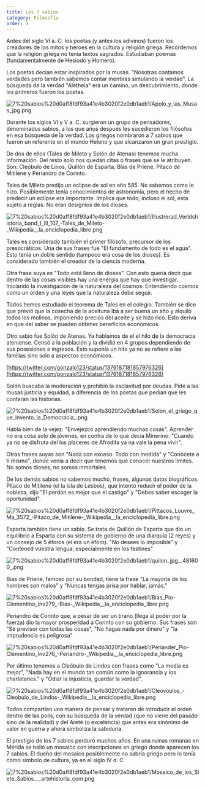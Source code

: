 ```yaml
---
title: Los 7 sabios
category: Filosofía
order: 3
---
```


Antes del siglo VI a. C. los poetas (y antes los adivinos) fueron los creadores de los mitos y héroes en la cultura y religión griega. Recordemos que la religión griega no tenía textos sagrados. Estudiaban poemas (fundamentalmente de Hesíodo y Homero).

Los poetas decían estar inspirados por la musas. "Nosotras contamos verdades pero también sabemos contar mentiras simulando la verdad". La búsqueda de la verdad "Aletheia" era un camino, un descubrimiento, donde los primeros fueron los poetas.

![7%20sabios%20d0aff8fdf93a41e4b3020f2e0db1aeb1/Apolo_y_las_Musas_jpg.png]({{site.baseurl}}/images/7%20sabios%20d0aff8fdf93a41e4b3020f2e0db1aeb1/Apolo_y_las_Musas_jpg.png)

Durante los siglos VI y V a. C. surgieron un grupo de pensadores, denominados sabios, a los que años después les sucedieron los filósofos en esa búsqueda de la verdad. Los griegos nombraron a 7 sabios que fueron un referente en el mundo Heleno y que alcanzaron un gran prestigio.

De dos de ellos (Tales de Mileto y Solón de Atenas) tenemos mucha información. Del resto solo nos quedan citas o frases que se le atribuyen. Son: Cleóbulo de Linos, Quillón de Esparta, Blas de Priene, Pítaco de Mitilene y Periandro de Corinto.

Tales de Mileto predijo un eclipse de sol en año 585. No sabemos como lo hizo. Posiblemente tenía conocimientos de astronomía, pero el hecho de predecir un eclipse era importante. Implica que todo, incluso el sol, esta sujeto a reglas. No eran designios de los dioses.

![7%20sabios%20d0aff8fdf93a41e4b3020f2e0db1aeb1/Illustrerad_Verldshistoria_band_I_Ill_107_-_Tales_de_Mileto_-_Wikipedia__la_enciclopedia_libre.png]({{site.baseurl}}/images/7%20sabios%20d0aff8fdf93a41e4b3020f2e0db1aeb1/Illustrerad_Verldshistoria_band_I_Ill_107_-_Tales_de_Mileto_-_Wikipedia__la_enciclopedia_libre.png)

Tales es considerado también el primer filósofo, precursor de los presocráticos. Una de sus frases fue "El fundamento de todo es el agua". Esto tenía un doble sentido (tampoco era cosa de los dioses). Es considerado también el creador de la ciencia moderna.

Otra frase suya es "Todo está lleno de dioses". Con esto quería decir que dentro de las cosas visibles hay una energía que hay que investigar. Iniciando la investigación de la naturaleza del cosmos. Entendiendo cosmos como un orden y una leyes que la naturaleza debe seguir.

Todos hemos estudiado el teorema de Tales en el colegio. También se dice que previó que la cosecha de la aceituna iba a ser buena un año y alquiló todos los molinos, imponiendo precios del aceite y se hizo rico. Esto deriva en que del saber se pueden obtener beneficios económicos. 

Otro sabio fue Solón de Atenas. Ya hablamos de el el hilo de la democracia ateniense. Censó a la población y la dividió en 4 grupos dependiendo de sus posesiones e ingresos. Esto suponía un hito ya no se refiere a las familias sino solo a aspectos económicos.

[https://twitter.com/gonzalo123/status/1376187181857976326](https://twitter.com/gonzalo123/status/1376187181857976326)

Solón buscaba la moderación y prohibió la esclavitud por deudas. Pide a las musas justicia y equidad, a diferencia de los poetas que pedían que les contaran las historias.

![7%20sabios%20d0aff8fdf93a41e4b3020f2e0db1aeb1/Solon_el_griego_que_invento_la_Democracia_.png]({{site.baseurl}}/images/7%20sabios%20d0aff8fdf93a41e4b3020f2e0db1aeb1/Solon_el_griego_que_invento_la_Democracia_.png)

Habla bien de la vejez: "Envejezco aprendiendo muchas cosas". Aprender no era cosa solo de jóvenes, en contra de lo que decía Minermo: "Cuando ya no se disfruta del los placeres de Afrodita ya na vale la pena vivir".  

Otras frases suyas son "Nada con exceso. Todo con medida" y "Conócete a ti mismo", donde venía a decir que tenemos que conocer nuestros límites. No somos dioses, no somos inmortales.

De los demás sabios no sabemos mucho, frases, algunos datos biográficos. Pítaco de Mitilene (el la isla de Lesbos), que intentó reducir el poder de la nobleza, dijo "El perdón es mejor que el castigo" y "Debes saber escoger la oportunidad".

![7%20sabios%20d0aff8fdf93a41e4b3020f2e0db1aeb1/Pittacos_Louvre_Ma_3572_-_Pitaco_de_Mitilene_-_Wikipedia__la_enciclopedia_libre.png]({{site.baseurl}}/images/7%20sabios%20d0aff8fdf93a41e4b3020f2e0db1aeb1/Pittacos_Louvre_Ma_3572_-_Pitaco_de_Mitilene_-_Wikipedia__la_enciclopedia_libre.png)

Esparta también tiene un sabio. Se trata de Quillón de Esparta que dio un equilibrio a Esparta con su sistema de gobierno de una diarquia (2 reyes) y un consejo de 5 éforos (el era un éforo). "No desees lo imposible" y "Contened vuestra lengua, especialmente en los festines"

![7%20sabios%20d0aff8fdf93a41e4b3020f2e0db1aeb1/quilon_jpg__481600_.png]({{site.baseurl}}/images/7%20sabios%20d0aff8fdf93a41e4b3020f2e0db1aeb1/quilon_jpg__481600_.png)

Bias de Priene, famoso por su bondad, tiene la frase "La mayoría de los hombres son malos" y "Nuncas tengas prisa por hablar, jamás."

![7%20sabios%20d0aff8fdf93a41e4b3020f2e0db1aeb1/Bias_Pio-Clementino_Inv279_-_Bias_-_Wikipedia__la_enciclopedia_libre.png]({{site.baseurl}}/images/7%20sabios%20d0aff8fdf93a41e4b3020f2e0db1aeb1/Bias_Pio-Clementino_Inv279_-_Bias_-_Wikipedia__la_enciclopedia_libre.png)

Periandro de Corinto que, a pesar de ser un tirano (llega al poder por la fuerza) dio la mayor prosperidad a Corinto con su gobierno. Sus frases son "Sé previsor con todas las cosas", "No hagas nada por dinero" y "la imprudencia es peligrosa"

![7%20sabios%20d0aff8fdf93a41e4b3020f2e0db1aeb1/Periander_Pio-Clementino_Inv276_-_Periandro_-_Wikipedia__la_enciclopedia_libre.png]({{site.baseurl}}/images/7%20sabios%20d0aff8fdf93a41e4b3020f2e0db1aeb1/Periander_Pio-Clementino_Inv276_-_Periandro_-_Wikipedia__la_enciclopedia_libre.png)

Por último tenemos a Cleóbulo de Lindos con frases como  "La media es mejor", "Nada hay en el mundo tan común como la ignorancia y los charlatanes." y "Odiar la injusticia, guardar la verdad".

![7%20sabios%20d0aff8fdf93a41e4b3020f2e0db1aeb1/Cleovoulos_-_Cleobulo_de_Lindos_-_Wikipedia__la_enciclopedia_libre.png]({{site.baseurl}}/images/7%20sabios%20d0aff8fdf93a41e4b3020f2e0db1aeb1/Cleovoulos_-_Cleobulo_de_Lindos_-_Wikipedia__la_enciclopedia_libre.png)

Todos compartían una manera de pensar y trataron de introducir el orden dentro de las polis, con su búsqueda de la verdad  (que no viene del pasado sino de la realidad) y del Areté (o excelencia) que antes era sinónimo de valor en guerra y ahora simboliza la sabiduría.

El prestigio de los 7 sabios perduró muchos años. En una ruinas romanas en Mérida se halló un mosaico con inscripciones en griego donde aparecen los 7 sabios. El dueño del mosaico posiblemente no sabría griego pero lo tenía como símbolo de cultura, ya en el siglo IV d. C

![7%20sabios%20d0aff8fdf93a41e4b3020f2e0db1aeb1/Mosaico_de_los_Siete_Sabios___artehistoria_com.png]({{site.baseurl}}/images/7%20sabios%20d0aff8fdf93a41e4b3020f2e0db1aeb1/Mosaico_de_los_Siete_Sabios___artehistoria_com.png)
